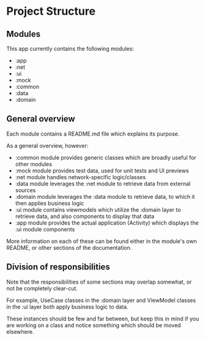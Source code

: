 # Project Structure

## Modules

This app currently contains the following modules:
- :app
- :net
- :ui
- :mock
- :common
- :data
- :domain

## General overview

Each module contains a README.md file which explains its purpose.

As a general overview, however:
- :common module provides generic classes which are broadly useful for other modules
- :mock module provides test data, used for unit tests and UI previews
- :net module handles network-specific logic/classes
- :data module leverages the :net module to retrieve data from external sources
- :domain module leverages the :data module to retrieve data, to which it then applies business logic
- :ui module contains viewmodels which utilize the :domain layer to retrieve data, and also components to display that data
- :app module provides the actual application (Activity) which displays the :ui module components

More information on each of these can be found either in the module's own README, or other sections of the documentation.

## Division of responsibilities

Note that the responsibilities of some sections may overlap somewhat, or not be completely clear-cut.

For example, UseCase classes in the :domain layer and ViewModel classes in the :ui layer both apply business logic to data.

These instances should be few and far between, but keep this in mind if you are working on a class and notice something which should be moved elsewhere.